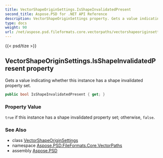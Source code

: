 ```yaml
---
title: VectorShapeOriginSettings.IsShapeInvalidatedPresent
second_title: Aspose.PSD for .NET API Reference
description: VectorShapeOriginSettings property. Gets a value indicating whether this instance has a shape invalidated property set
type: docs
weight: 90
url: /net/aspose.psd.fileformats.core.vectorpaths/vectorshapeoriginsettings/isshapeinvalidatedpresent/
---
```

{{< psd/tize >}}
## VectorShapeOriginSettings.IsShapeInvalidatedPresent property

Gets a value indicating whether this instance has a shape invalidated property set.

```csharp
public bool IsShapeInvalidatedPresent { get; }
```

### Property Value

`true` if this instance has a shape invalidated property set; otherwise, `false`.

### See Also

* class [VectorShapeOriginSettings](../)
* namespace [Aspose.PSD.FileFormats.Core.VectorPaths](../../../aspose.psd.fileformats.core.vectorpaths/)
* assembly [Aspose.PSD](../../../)


